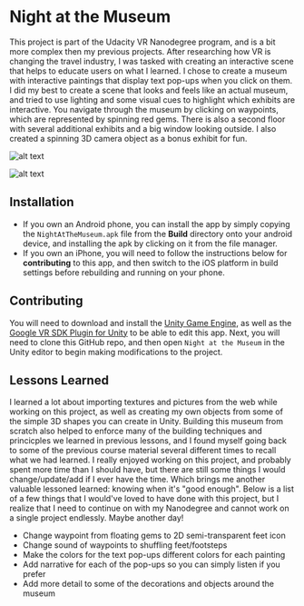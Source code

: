 # Night at the Museum
This project is part of the Udacity VR Nanodegree program, and is a bit more complex then my previous projects. After researching how VR is changing the travel industry, I was tasked with creating an interactive scene that helps to educate users on what I learned. I chose to create a museum with interactive paintings that display text pop-ups when you click on them. I did my best to create a scene that looks and feels like an actual museum, and tried to use lighting and some visual cues to highlight which exhibits are interactive. You navigate through the museum by clicking on waypoints, which are represented by spinning red gems. There is also a second floor with several additional exhibits and a big window looking outside. I also created a spinning 3D camera object as a bonus exhibit for fun.

![alt text](Screenshots/Screenshot_20170724-202844.png "In-game screenshot")

![alt text](Screenshots/Screenshot_20170724-202751.png "Another in-game screenshot")

## Installation
* If you own an Android phone, you can install the app by simply copying the `NightAtTheMuseum.apk` file from the **Build** directory onto your android device, and installing the apk by clicking on it from the file manager.
* If you own an iPhone, you will need to follow the instructions below for **contributing** to this app, and then switch to the iOS platform in build settings before rebuilding and running on your phone.

## Contributing
You will need to download and install the [Unity Game Engine](https://unity3d.com/), as well as the [Google VR SDK Plugin for Unity](https://developers.google.com/vr/unity/download) to be able to edit this app.  Next, you will need to clone this GitHub repo, and then open `Night at the Museum` in the Unity editor to begin making modifications to the project.

## Lessons Learned
I learned a lot about importing textures and pictures from the web while working on this project, as well as creating my own objects from some of the simple 3D shapes you can create in Unity.  Building this museum from scratch also helped to enforce many of the building techniques and princicples we learned in previous lessons, and I found myself going back to some of the previous course material several different times to recall what we had learned.  I really enjoyed working on this project, and probably spent more time than I should have, but there are still some things I would change/update/add if I ever have the time.  Which brings me another valuable lessoned learned: knowing when it's "good enough".  Below is a list of a few things that I would've loved to have done with this project, but I realize that I need to continue on with my Nanodegree and cannot work on a single project endlessly.  Maybe another day!

* Change waypoint from floating gems to 2D semi-transparent feet icon
* Change sound of waypoints to shuffling feet/footsteps
* Make the colors for the text pop-ups different colors for each painting
* Add narrative for each of the pop-ups so you can simply listen if you prefer
* Add more detail to some of the decorations and objects around the museum